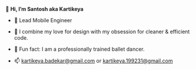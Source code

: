  👋 <b> Hi, I’m Santosh aka Kartikeya </b>
- 👀 Lead Mobile Engineer 
- 💞️ I combine my love for design with my obsession for cleaner & efficient code.
- 🐒 Fun fact: I am a professionally trained ballet dancer.

- 📫 kartikeya.badekar@gmail.com or kartikeya.199231@gmail.com

<!---
kartikeyaa-k/kartikeyaa-k is a ✨ special ✨ repository because its `README.md` (this file) appears on your GitHub profile.
You can click the Preview link to take a look at your changes.
--->
